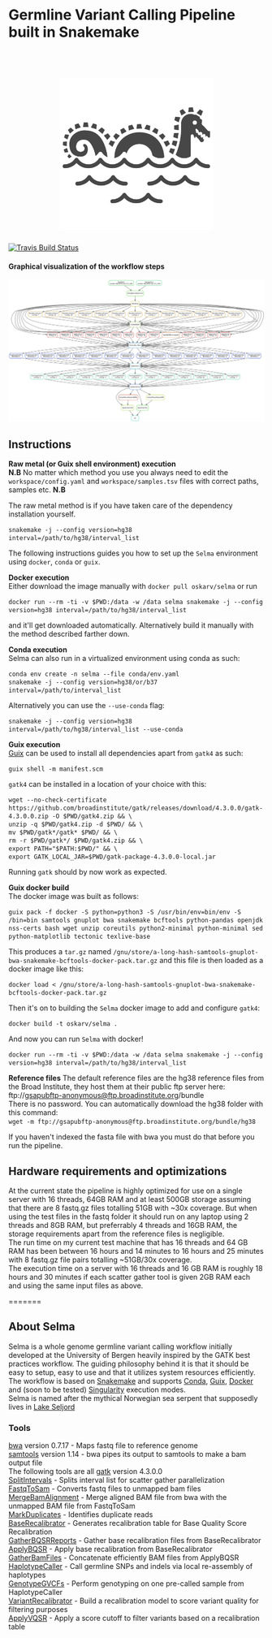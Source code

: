# Germline Variant Calling Pipeline built in Snakemake  

<h1 align="center">
  <br>
  <a href="https://github.com/oskarvid/Selma"><img src="https://raw.githubusercontent.com/oskarvid/Selma/master/.selma.svg?sanitize=true" alt="Selma" width="300"></a>
</h1>

[![Travis Build Status](https://api.travis-ci.com/oskarvid/.selma.svg?branch=master)](https://travis-ci.com/oskarvid/Selma?branch=master)  

#### Graphical visualization of the workflow steps
![Graphical visualization of the pipeline steps](https://raw.githubusercontent.com/oskarvid/Selma/master/.simplifieddag.png)

## Instructions
**Raw metal (or Guix shell environment) execution**  
**N.B** No matter which method you use you always need to edit the `workspace/config.yaml` and `workspace/samples.tsv` files with correct paths, samples etc.
**N.B**

The raw metal method is if you have taken care of the dependency installation yourself.  
```
snakemake -j --config version=hg38 interval=/path/to/hg38/interval_list
```
The following instructions guides you how to set up the `Selma` environment using `docker`, `conda` or `guix`.

**Docker execution**  
Either download the image manually with `docker pull oskarv/selma` or run 
```
docker run --rm -ti -v $PWD:/data -w /data selma snakemake -j --config version=hg38 interval=/path/to/hg38/interval_list
```
and it'll get downloaded automatically. Alternatively build it manually with the method described farther down.

**Conda execution**  
Selma can also run in a virtualized environment using conda as such:  
```
conda env create -n selma --file conda/env.yaml
snakemake -j --config version=hg38/or/b37 interval=/path/to/interval_list
```
Alternatively you can use the `--use-conda` flag:  
```
snakemake -j --config version=hg38 interval=/path/to/hg38/interval_list --use-conda
```

**Guix execution**  
[Guix](https://guix.gnu.org/) can be used to install all dependencies apart from `gatk4` as such:  
```
guix shell -m manifest.scm
```
`gatk4` can be installed in a location of your choice with this:  
```
wget --no-check-certificate https://github.com/broadinstitute/gatk/releases/download/4.3.0.0/gatk-4.3.0.0.zip -O $PWD/gatk4.zip && \
unzip -q $PWD/gatk4.zip -d $PWD/ && \
mv $PWD/gatk*/gatk* $PWD/ && \
rm -r $PWD/gatk*/ $PWD/gatk4.zip && \
export PATH="$PATH:$PWD/" && \
export GATK_LOCAL_JAR=$PWD/gatk-package-4.3.0.0-local.jar
```
Running `gatk` should by now work as expected.

**Guix docker build**  
The docker image was built as follows:  
```
guix pack -f docker -S python=python3 -S /usr/bin/env=bin/env -S /bin=bin samtools gnuplot bwa snakemake bcftools python-pandas openjdk nss-certs bash wget unzip coreutils python2-minimal python-minimal sed python-matplotlib tectonic texlive-base
```
This produces a `tar.gz` named `/gnu/store/a-long-hash-samtools-gnuplot-bwa-snakemake-bcftools-docker-pack.tar.gz` and this file is then loaded as a docker image like this:  
```
docker load < /gnu/store/a-long-hash-samtools-gnuplot-bwa-snakemake-bcftools-docker-pack.tar.gz
```
Then it's on to building the `Selma` docker image to add and configure `gatk4`:  
```
docker build -t oskarv/selma .
```
And now you can run `Selma` with docker!
```
docker run --rm -ti -v $PWD:/data -w /data selma snakemake -j --config version=hg38 interval=/path/to/hg38/interval_list
```

**Reference files**
The default reference files are the hg38 reference files from the Broad Institute, they host them at their public ftp server here:  
ftp://gsapubftp-anonymous@ftp.broadinstitute.org/bundle  
There is no password. You can automatically download the hg38 folder with this command:  
`wget -m ftp://gsapubftp-anonymous@ftp.broadinstitute.org/bundle/hg38`  

If you haven't indexed the fasta file with bwa you must do that before you run the pipeline.  

## Hardware requirements and optimizations  
At the current state the pipeline is highly optimized for use on a single server with 16 threads, 64GB RAM and at least 500GB storage assuming that there are 8 
fastq.gz files totalling 51GB with ~30x coverage. But when using the test files 
in the fastq folder it should run on any laptop using 2 threads and 8GB RAM, but 
preferrably 4 threads and 16GB RAM, the storage requirements apart from the 
reference files is negligible.  
The run time on my current test machine that has 16 threads and 64 GB RAM has 
been between 16 hours and 14 minutes to 16 hours and 25 minutes with 8 fastq.gz 
file pairs totalling ~51GB/30x coverage.  
The execution time on a server with 16 threads and 16 GB RAM is roughly 18 hours 
and 30 minutes if each scatter gather tool is given 2GB RAM each and using the 
same input files as above.  

=======

## About Selma
Selma is a whole genome germline variant calling workflow initially developed at the University of Bergen heavily inspired by the GATK best practices workflow. The guiding philosophy behind it is that it should be easy to setup, easy to use and that it utilizes system resources efficiently. The workflow is based on [Snakemake](https://snakemake.readthedocs.io/en/stable/) and supports [Conda](https://anaconda.org/), [Guix](https://guix.gnu.org/), [Docker](https://www.docker.com/) and (soon to be tested) [Singularity](https://singularity.lbl.gov/) execution modes.  
Selma is named after the mythical Norwegian sea serpent that supposedly lives in [Lake Seljord](https://en.wikipedia.org/wiki/Selma_(lake_monster))

### Tools
[bwa](http://bio-bwa.sourceforge.net/bwa.shtml) version 0.7.17 - Maps fastq file to reference genome  
[samtools](http://www.htslib.org/doc/samtools.html) version 1.14 - bwa pipes its output to samtools to make a bam output file  
The following tools are all [gatk](https://software.broadinstitute.org/gatk/documentation/tooldocs/4.3.0.0/) version 4.3.0.0  
[SplitIntervals](https://software.broadinstitute.org/gatk/documentation/tooldocs/4.3.0.0/org_broadinstitute_hellbender_tools_walkers_SplitIntervals.php) - Splits interval list for scatter gather parallelization  
[FastqToSam](https://software.broadinstitute.org/gatk/documentation/tooldocs/4.3.0.0/picard_sam_FastqToSam.php) - Converts fastq files to unmapped bam files  
[MergeBamAlignment](https://software.broadinstitute.org/gatk/documentation/tooldocs/4.3.0.0/picard_sam_MergeBamAlignment.php) - Merge aligned BAM file from bwa with the unmapped BAM file from FastqToSam  
[MarkDuplicates](https://software.broadinstitute.org/gatk/documentation/tooldocs/4.3.0.0/picard_sam_markduplicates_MarkDuplicates.php) - Identifies duplicate reads  
[BaseRecalibrator](https://software.broadinstitute.org/gatk/documentation/tooldocs/4.3.0.0/org_broadinstitute_hellbender_tools_walkers_bqsr_BaseRecalibrator.php) - Generates recalibration table for Base Quality Score Recalibration  
[GatherBQSRReports](https://software.broadinstitute.org/gatk/documentation/tooldocs/4.3.0.0/org_broadinstitute_hellbender_tools_walkers_bqsr_GatherBQSRReports.php) - Gather base recalibration files from BaseRecalibrator  
[ApplyBQSR](https://software.broadinstitute.org/gatk/documentation/tooldocs/4.3.0.0/org_broadinstitute_hellbender_tools_walkers_bqsr_ApplyBQSR.php) - Apply base recalibration from BaseRecalibrator  
[GatherBamFiles](https://software.broadinstitute.org/gatk/documentation/tooldocs/4.3.0.0/picard_sam_GatherBamFiles.php) - Concatenate efficiently BAM files from ApplyBQSR  
[HaplotypeCaller](https://software.broadinstitute.org/gatk/documentation/tooldocs/4.3.0.0/org_broadinstitute_hellbender_tools_walkers_haplotypecaller_HaplotypeCaller.php) - Call germline SNPs and indels via local re-assembly of haplotypes  
[GenotypeGVCFs](https://software.broadinstitute.org/gatk/documentation/tooldocs/4.3.0.0/org_broadinstitute_hellbender_tools_walkers_GenotypeGVCFs.php) - Perform genotyping on one pre-called sample from HaplotypeCaller  
[VariantRecalibrator](https://software.broadinstitute.org/gatk/documentation/tooldocs/4.3.0.0/org_broadinstitute_hellbender_tools_walkers_vqsr_VariantRecalibrator.php) - Build a recalibration model to score variant quality for filtering purposes  
[ApplyVQSR](https://software.broadinstitute.org/gatk/documentation/tooldocs/4.3.0.0/org_broadinstitute_hellbender_tools_walkers_vqsr_ApplyVQSR.php) -  Apply a score cutoff to filter variants based on a recalibration table
